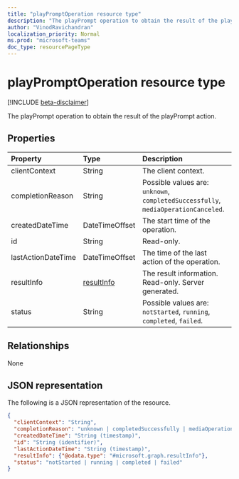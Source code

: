 ```yaml
---
title: "playPromptOperation resource type"
description: "The playPrompt operation to obtain the result of the playPrompt action."
author: "VinodRavichandran"
localization_priority: Normal
ms.prod: "microsoft-teams"
doc_type: resourcePageType
---
```


# playPromptOperation resource type

[!INCLUDE [beta-disclaimer](../../includes/beta-disclaimer.md)]

The playPrompt operation to obtain the result of the playPrompt action.

## Properties

| Property            | Type                        | Description|
|:--------------------|:----------------------------|:-----------------------------------------------------------------------------------|
| clientContext       | String                      | The client context.                                                                |
| completionReason    | String                      | Possible values are: `unknown`, `completedSuccessfully`, `mediaOperationCanceled`. |
| createdDateTime     | DateTimeOffset              | The start time of the operation.                                                   |
| id                  | String                      | Read-only.                                                                         |
| lastActionDateTime  | DateTimeOffset              | The time of the last action of the operation.                                      |
| resultInfo          | [resultInfo](resultInfo.md) | The result information. Read-only. Server generated.                               |
| status              | String                      | Possible values are: `notStarted`, `running`, `completed`, `failed`.               |

## Relationships
None

## JSON representation

The following is a JSON representation of the resource.

<!-- {
  "blockType": "resource",
  "optionalProperties": [

  ],
  "@odata.type": "microsoft.graph.playPromptOperation"
}-->
```json
{
  "clientContext": "String",
  "completionReason": "unknown | completedSuccessfully | mediaOperationCanceled",
  "createdDateTime": "String (timestamp)",
  "id": "String (identifier)",
  "lastActionDateTime": "String (timestamp)",
  "resultInfo": {"@odata.type": "#microsoft.graph.resultInfo"},
  "status": "notStarted | running | completed | failed"
}
```

<!-- uuid: 8fcb5dbc-d5aa-4681-8e31-b001d5168d79
2015-10-25 14:57:30 UTC -->
<!--
{
  "type": "#page.annotation",
  "description": "playPromptOperation resource",
  "keywords": "",
  "section": "documentation",
  "tocPath": "",
  "suppressions": []
}
-->
